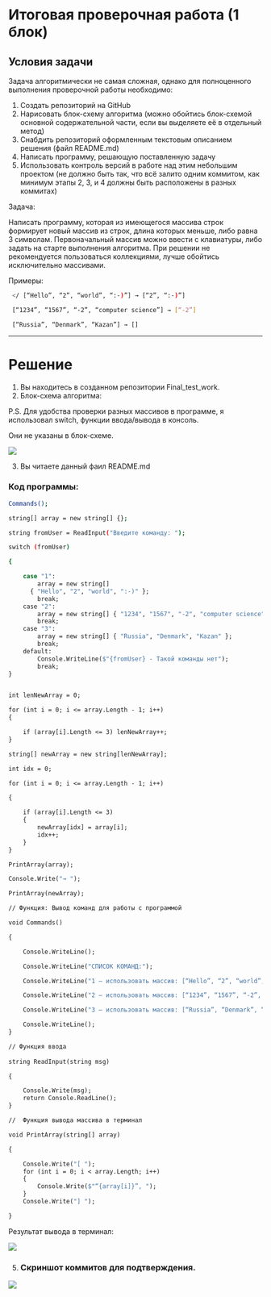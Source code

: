 # Итоговая проверочная работа (1 блок)
## Условия задачи
Задача алгоритмически не самая сложная, однако для полноценного выполнения проверочной работы необходимо:

1.  Создать репозиторий на GitHub
2.  Нарисовать блок-схему алгоритма (можно обойтись блок-схемой основной содержательной части, если вы выделяете её в отдельный метод)
3.  Снабдить репозиторий оформленным текстовым описанием решения (файл README.md)
4.  Написать программу, решающую поставленную задачу
5.  Использовать контроль версий в работе над этим небольшим проектом (не должно быть так, что всё залито одним коммитом, как минимум этапы 2, 3, и 4 должны быть расположены в разных коммитах)

Задача:

Написать программу, которая из имеющегося массива строк формирует новый массив из строк, длина которых меньше, либо равна 3 символам. Первоначальный массив можно ввести с клавиатуры, либо задать на старте выполнения алгоритма. При решении не рекомендуется пользоваться коллекциями, лучше обойтись исключительно массивами.

Примеры:
```sh
 </ [“Hello”, “2”, “world”, “:-)”] → [“2”, “:-)”]

 [“1234”, “1567”, “-2”, “computer science”] → [“-2”]

 [“Russia”, “Denmark”, “Kazan”] → [] 
```
___

# Решение 

1.  Вы находитесь в созданном репозитории Final_test_work.
2.  Блок-схема алгоритма:

P.S. Для удобства проверки разных массивов в программе, я использовал switch, функции ввода/вывода в консоль.

Они не указаны в блок-схеме.

![](Blocks.png)


3.  Вы читаете данный фаил README.md

### Код программы:
```sh
Commands();

string[] array = new string[] {};

string fromUser = ReadInput("Введите команду: ");

switch (fromUser)

{

    case "1":
        array = new string[] 
      { "Hello", "2", "world", ":-)" };
        break;
    case "2":
        array = new string[] { "1234", "1567", "-2", "computer science" };
        break;
    case "3":
        array = new string[] { "Russia", "Denmark", "Kazan" };
        break;
    default:
        Console.WriteLine($"{fromUser} - Такой команды нет");
        break;
}


int lenNewArray = 0;

for (int i = 0; i <= array.Length - 1; i++)
{

    if (array[i].Length <= 3) lenNewArray++;
}

string[] newArray = new string[lenNewArray];

int idx = 0;

for (int i = 0; i <= array.Length - 1; i++)

{

    if (array[i].Length <= 3)
    {
        newArray[idx] = array[i];
        idx++;
    }
}

PrintArray(array);

Console.Write("→ ");

PrintArray(newArray);

// Функция: Вывод команд для работы с программой

void Commands()

{

    Console.WriteLine();

    Console.WriteLine("СПИСОК КОМАНД:");

    Console.WriteLine("1 – использовать массив: [“Hello”, “2”, “world”, “:-)”]");

    Console.WriteLine("2 – использовать массив: [“1234”, “1567”, “-2”, “computer science”]");

    Console.WriteLine("3 – использовать массив: [“Russia”, “Denmark”, “Kazan”]");

    Console.WriteLine();
}

// Функция ввода
        
string ReadInput(string msg)

{

    Console.Write(msg);
    return Console.ReadLine();
}

//  Функция вывода массива в терминал

void PrintArray(string[] array)

{

    Console.Write("[ ");
    for (int i = 0; i < array.Length; i++)
    {
        Console.Write($"“{array[i]}”, ");
    }
    Console.Write("] ");

}
```

Результат вывода в терминал:

![](Command.png)

5.  ### Скриншот коммитов для подтверждения.


![](Commit.png)

